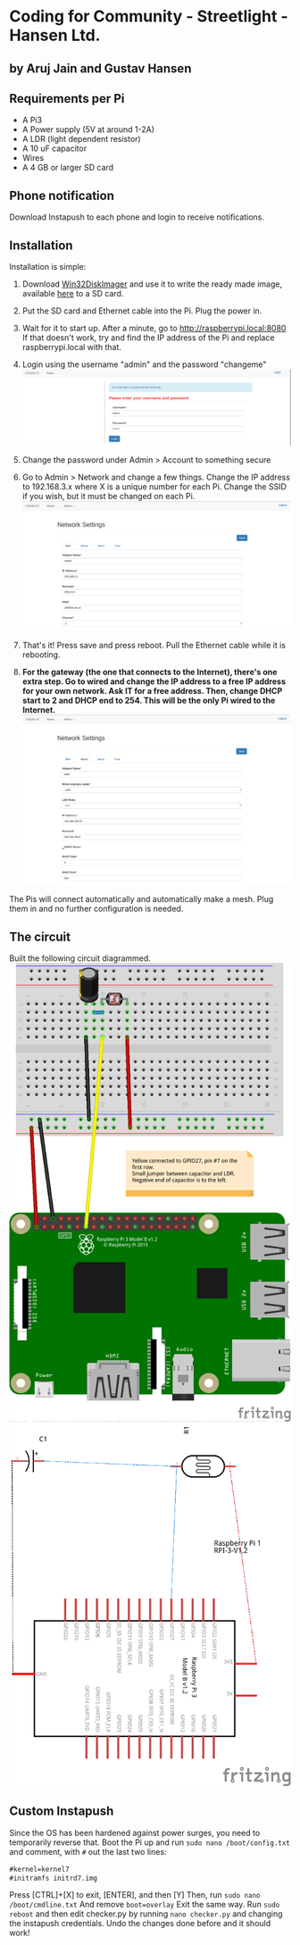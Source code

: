 # Coding for Community - Streetlight - Hansen Ltd.
## by Aruj Jain and Gustav Hansen

## Requirements per Pi
 - A Pi3
 - A Power supply (5V at around 1-2A)
 - A LDR (light dependent resistor)
 - A 10 uF capacitor
 - Wires
 - A 4 GB or larger SD card

## Phone notification
Download Instapush to each phone and login to receive notifications.

## Installation
Installation is simple:
1. Download [Win32DiskImager](https://sourceforge.net/projects/win32diskimager/)
and use it to write the ready made image, available [here]() to a SD card.

2. Put the SD card and Ethernet cable into the Pi. Plug the power in.

3. Wait for it to start up. After a minute, go to http://raspberrypi.local:8080
If that doesn't work, try and find the IP address of the Pi and replace
raspberrypi.local with that.

4. Login using the username "admin" and the password "changeme"
![Login](https://github.com/kusti8/cfc/blob/master/login.png)

5. Change the password under Admin > Account to something secure

6. Go to Admin > Network and change a few things. Change the IP address to
192.168.3.x where X is a unique number for each Pi. Change the SSID if you wish,
but it must be changed on each Pi.
![WiFi](https://github.com/kusti8/cfc/blob/master/wifi.png)

7. That's it! Press save and press reboot. Pull the Ethernet cable while it is
rebooting.

8. **For the gateway (the one that connects to the Internet),
there's one extra step. Go to wired and change the IP address to a free
IP address for your own network. Ask IT for a free address. Then, change
DHCP start to 2 and DHCP end to 254. This will be the only Pi wired to the Internet.**
![Wired](https://github.com/kusti8/cfc/blob/master/wired.png)

The Pis will connect automatically and automatically make a mesh. Plug them
in and no further configuration is needed.

## The circuit
Built the following circuit diagrammed.
![Circuit](https://github.com/kusti8/cfc/blob/master/circuit.png)
![Schematic](https://github.com/kusti8/cfc/blob/master/schematic.png)

## Custom Instapush
Since the OS has been hardened against power surges, you need to temporarily
reverse that. Boot the Pi up and run `sudo nano /boot/config.txt` and comment,
with `#` out the last two lines:
```
#kernel=kernel7
#initramfs initrd7.img
```
Press [CTRL]+[X] to exit, [ENTER], and then [Y]
Then, run `sudo nano /boot/cmdline.txt`
And remove `boot=overlay`
Exit the same way. Run `sudo reboot` and then edit checker.py by running
`nano checker.py` and changing the instapush credentials.
Undo the changes done before and it should work!
